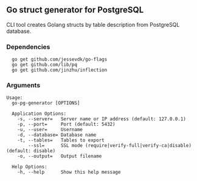 ## Go struct generator for PostgreSQL

CLI tool creates Golang structs by table description from PostgreSQL database. 

### Dependencies

```
  go get github.com/jessevdk/go-flags
  go get github.com/lib/pq
  go get github.com/jinzhu/inflection
```

### Arguments 

```
Usage:
  go-pg-generator [OPTIONS]

  Application Options:
    -s, --server=   Server name or IP address (default: 127.0.0.1)
    -p, --port=     Port (default: 5432)
    -u, --user=     Username
    -d, --database= Database name
    -t, --tables=   Tables to export
        --ssl=      SSL mode (require|verify-full|verify-ca|disable) (default: disable)
    -o, --output=   Output filename

  Help Options:
    -h, --help      Show this help message
```
